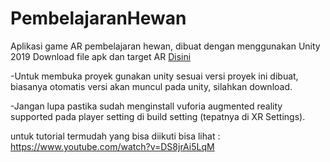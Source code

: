 # PembelajaranHewan
Aplikasi game AR pembelajaran hewan, dibuat dengan menggunakan Unity 2019
Download file apk dan target AR <a href="https://github.com/Habbatul/PembelajaranHewan/releases/tag/Rilisan1">Disini</a>

-Untuk membuka proyek gunakan unity sesuai versi proyek ini dibuat, biasanya otomatis versi akan muncul pada unity, silahkan download.

-Jangan lupa pastika sudah menginstall vuforia augmented reality supported pada player setting di build setting (tepatnya di XR Settings).

untuk tutorial termudah yang bisa diikuti bisa lihat : https://www.youtube.com/watch?v=DS8jrAi5LqM

